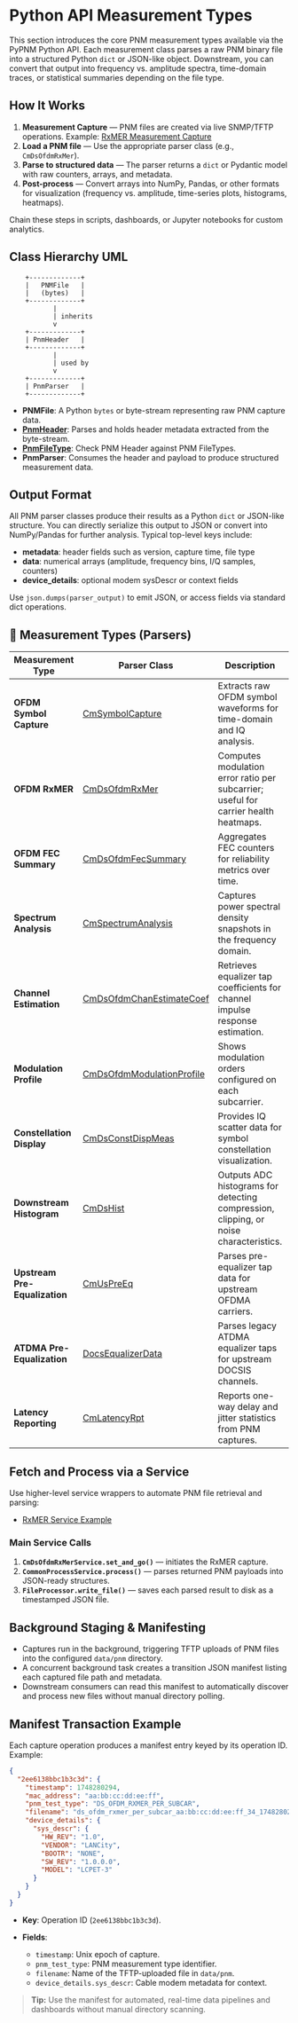 # Python API Measurement Types

This section introduces the core PNM measurement types available via the PyPNM Python API. Each measurement class parses a raw PNM binary file into a structured Python `dict` or JSON-like object. Downstream, you can convert that output into frequency vs. amplitude spectra, time-domain traces, or statistical summaries depending on the file type.


## How It Works

1. **Measurement Capture** — PNM files are created via live SNMP/TFTP operations.
   Example: [RxMER Measurement Capture](../../../examples/pnm/cm-pnm-ds-ofdm-rxmer.py)
2. **Load a PNM file** — Use the appropriate parser class (e.g., `CmDsOfdmRxMer`).
3. **Parse to structured data** — The parser returns a `dict` or Pydantic model with raw counters, arrays, and metadata.
4. **Post-process** — Convert arrays into NumPy, Pandas, or other formats for visualization (frequency vs. amplitude, time-series plots, histograms, heatmaps).

Chain these steps in scripts, dashboards, or Jupyter notebooks for custom analytics.


## Class Hierarchy UML

```text
    +-------------+        
    |   PNMFile   |        
    |   (bytes)   |        
    +-------------+        
           |               
           | inherits      
           v               
    +-------------+        
    | PnmHeader   |        
    +-------------+        
           |               
           | used by       
           v               
    +-------------+        
    | PnmParser   |        
    +-------------+        
```

* **PNMFile**: A Python `bytes` or byte-stream representing raw PNM capture data.
* [**PnmHeader**](../../../src/pypnm/pnm/process/pnm_header.py): Parses and holds header metadata extracted from the byte-stream.
* [**PnmFileType**](../../../src/pypnm/pnm/process/pnm_file_type.py): Check PNM Header against PNM FileTypes.
* **PnmParser**: Consumes the header and payload to produce structured measurement data.

## Output Format

All PNM parser classes produce their results as a Python `dict` or JSON-like structure. You can directly serialize this output to JSON or convert into NumPy/Pandas for further analysis. Typical top-level keys include:

* **metadata**: header fields such as version, capture time, file type
* **data**: numerical arrays (amplitude, frequency bins, I/Q samples, counters)
* **device\_details**: optional modem sysDescr or context fields

Use `json.dumps(parser_output)` to emit JSON, or access fields via standard dict operations.


## 🎯 Measurement Types (Parsers)

| Measurement Type              | Parser Class                                                                       | Description                                                                           | Status |
| ----------------------------- | ---------------------------------------------------------------------------------- | ------------------------------------------------------------------------------------- | :----: |
| **OFDM Symbol Capture**       | [CmSymbolCapture](../../../src/pypnm/pnm/process/CmSymbolCapture.py)               | Extracts raw OFDM symbol waveforms for time-domain and IQ analysis.                   | CMTS Dependend    |
| **OFDM RxMER**                | [CmDsOfdmRxMer](../../../src/pypnm/pnm/process/CmDsOfdmRxMer.py)                   | Computes modulation error ratio per subcarrier; useful for carrier health heatmaps.   | ✅     |
| **OFDM FEC Summary**          | [CmDsOfdmFecSummary](../../../src/pypnm/pnm/process/CmDsOfdmFecSummary.py)         | Aggregates FEC counters for reliability metrics over time.                            | ✅     |
| **Spectrum Analysis**         | [CmSpectrumAnalysis](../../../src/pypnm/pnm/process/CmSpectrumAnalysis.py)         | Captures power spectral density snapshots in the frequency domain.                    | ✅     |
| **Channel Estimation**        | [CmDsOfdmChanEstimateCoef](../../../src/pypnm/pnm/process/CmDsOfdmChanEstimateCoef.py) | Retrieves equalizer tap coefficients for channel impulse response estimation.         | ✅     |
| **Modulation Profile**        | [CmDsOfdmModulationProfile](../../../src/pypnm/pnm/process/CmDsOfdmModulationProfile.py) | Shows modulation orders configured on each subcarrier.                                | ✅     |
| **Constellation Display**     | [CmDsConstDispMeas](../../../src/pypnm/pnm/process/CmDsConstDispMeas.py)           | Provides IQ scatter data for symbol constellation visualization.                      | ✅     |
| **Downstream Histogram**      | [CmDsHist](../../../src/pypnm/pnm/process/CmDsHist.py)                             | Outputs ADC histograms for detecting compression, clipping, or noise characteristics. | ✅     |
| **Upstream Pre-Equalization** | [CmUsPreEq](../../../src/pypnm/pnm/process/CmUsPreEq.py)                           | Parses pre-equalizer tap data for upstream OFDMA carriers.                            | ✅     |
| **ATDMA Pre-Equalization**    | [DocsEqualizerData](../../../src/pypnm/pnm/data_type/DocsEqualizerData.py)           | Parses legacy ATDMA equalizer taps for upstream DOCSIS channels.                      | ✅     |
| **Latency Reporting**         | [CmLatencyRpt](../../../src/pypnm/pnm/process/CmLatencyRpt.py)                     | Reports one-way delay and jitter statistics from PNM captures.                        | TBD    |


## Fetch and Process via a Service

Use higher-level service wrappers to automate PNM file retrieval and parsing:

* [RxMER Service Example](../../../src/pypnm/examples/service/cm-service-set-ds-rxmer.py)

### Main Service Calls

1. **`CmDsOfdmRxMerService.set_and_go()`** — initiates the RxMER capture.
2. **`CommonProcessService.process()`** — parses returned PNM payloads into JSON-ready structures.
3. **`FileProcessor.write_file()`** — saves each parsed result to disk as a timestamped JSON file.


## Background Staging & Manifesting

* Captures run in the background, triggering TFTP uploads of PNM files into the configured `data/pnm` directory.
* A concurrent background task creates a transition JSON manifest listing each captured file path and metadata.
* Downstream consumers can read this manifest to automatically discover and process new files without manual directory polling.


## Manifest Transaction Example

Each capture operation produces a manifest entry keyed by its operation ID. Example:

```json
{
  "2ee6138bbc1b3c3d": {
    "timestamp": 1748280294,
    "mac_address": "aa:bb:cc:dd:ee:ff",
    "pnm_test_type": "DS_OFDM_RXMER_PER_SUBCAR",
    "filename": "ds_ofdm_rxmer_per_subcar_aa:bb:cc:dd:ee:ff_34_1748280294.bin",
    "device_details": {
      "sys_descr": {
        "HW_REV": "1.0",
        "VENDOR": "LANCity",
        "BOOTR": "NONE",
        "SW_REV": "1.0.0.0",
        "MODEL": "LCPET-3"
      }
    }
  }
}
```

* **Key**: Operation ID (`2ee6138bbc1b3c3d`).
* **Fields**:

  * `timestamp`: Unix epoch of capture.
  * `pnm_test_type`: PNM measurement type identifier.
  * `filename`: Name of the TFTP-uploaded file in `data/pnm`.
  * `device_details.sys_descr`: Cable modem metadata for context.

> **Tip:** Use the manifest for automated, real-time data pipelines and dashboards without manual directory scanning.
